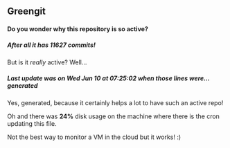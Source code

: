 ## Greengit

#### Do you wonder why this repository is so active?

##### After all it has 11627 commits!

But is it *really* active? Well...

##### Last update was on Wed Jun 10 at 07:25:02 when those lines were... generated

Yes, generated, because it certainly helps a lot to have such an active repo!

Oh and there was **24%** disk usage on the machine
where there is the cron updating this file.

Not the best way to monitor a VM in the cloud but it works! :)
